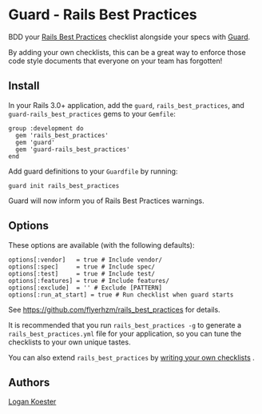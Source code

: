 # Guard - Rails Best Practices

BDD your [Rails Best Practices](http://rails-bestpractices.com/) checklist alongside your specs 
with [Guard](https://github.com/guard/guard).

By adding your own checklists, this can be a great way to enforce those code style documents that everyone on your
team has forgotten!

## Install

In your Rails 3.0+ application, add the `guard`, `rails_best_practices`, and `guard-rails_best_practices` gems to your `Gemfile`:

    group :development do
      gem 'rails_best_practices'
      gem 'guard'
      gem 'guard-rails_best_practices'
    end

Add guard definitions to your `Guardfile` by running:

    guard init rails_best_practices

Guard will now inform you of Rails Best Practices warnings.

## Options

These options are available (with the following defaults):

    options[:vendor]   = true # Include vendor/
    options[:spec]     = true # Include spec/
    options[:test]     = true # Include test/
    options[:features] = true # Include features/
    options[:exclude]  = '' # Exclude [PATTERN]
    options[:run_at_start] = true # Run checklist when guard starts
  
See https://github.com/flyerhzm/rails_best_practices for details.

It is recommended that you run `rails_best_practices -g` to generate a `rails_best_practices.yml` file for your application,
so you can tune the checklists to your own unique tastes.

You can also extend `rails_best_practices` by [writing your own checklists](https://github.com/flyerhzm/rails_best_practices/wiki/How-to-write-your-own-check-list) .

## Authors

[Logan Koester](http://github.com/logankoester)
